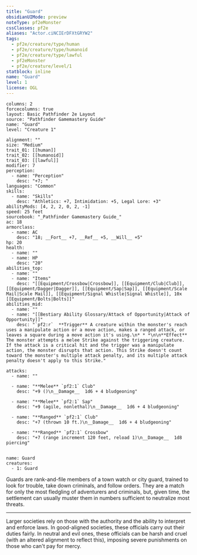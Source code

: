 ```yaml
---
title: "Guard"
obsidianUIMode: preview
noteType: pf2eMonster
cssClasses: pf2e
aliases: "Actor.ciNCIErDFXtGRYW2" 
tags:
  - pf2e/creature/type/human
  - pf2e/creature/type/humanoid
  - pf2e/creature/type/lawful
  - pf2eMonster
  - pf2e/creature/level/1
statblock: inline
name: "Guard"
level: 1
license: OGL
---
```


```statblock
columns: 2
forcecolumns: true
layout: Basic Pathfinder 2e Layout
source: "Pathfinder Gamemastery Guide"
name: "Guard"
level: "Creature 1"

alignment: ""
size: "Medium"
trait_01: [[human]]
trait_02: [[humanoid]]
trait_03: [[lawful]]
modifier: 7
perception:
  - name: "Perception"
    desc: "+7; "
languages: "Common"
skills:
  - name: "Skills"
    desc: "Athletics: +7, Intimidation: +5, Legal Lore: +3"
abilityMods: [4, 2, 2, 0, 2, -1]
speed: 25 feet
sourcebook: "_Pathfinder Gamemastery Guide_"
ac: 18
armorclass:
  - name: AC
    desc: "18; __Fort__ +7, __Ref__ +5, __Will__ +5"
hp: 20
health:
  - name: ""
  - name: HP
    desc: "20"
abilities_top:
  - name: ""
  - name: "Items"
    desc: "[[Equipment/Crossbow|Crossbow]], [[Equipment/Club|Club]], [[Equipment/Dagger|Dagger]], [[Equipment/Sap|Sap]], [[Equipment/Scale Mail|Scale Mail]], [[Equipment/Signal Whistle|Signal Whistle]], 10x [[Equipment/Bolts|Bolts]]"
abilities_mid:
  - name: ""
  - name: "[[Bestiary Ability Glossary/Attack of Opportunity|Attack of Opportunity]]"
    desc: "`pf2:r`  **Trigger** A creature within the monster's reach uses a manipulate action or a move action, makes a ranged attack, or leaves a square during a move action it's using.\n* * *\n\n**Effect** The monster attempts a melee Strike against the triggering creature. If the attack is a critical hit and the trigger was a manipulate action, the monster disrupts that action. This Strike doesn't count toward the monster's multiple attack penalty, and its multiple attack penalty doesn't apply to this Strike."

attacks:
  - name: ""

  - name: "**Melee** `pf2:1` Club"
    desc: "+9 ()\n__Damage__  1d6 + 4 bludgeoning"

  - name: "**Melee** `pf2:1` Sap"
    desc: "+9 (agile, nonlethal)\n__Damage__  1d6 + 4 bludgeoning"

  - name: "**Ranged** `pf2:1` Club"
    desc: "+7 (thrown 10 ft.)\n__Damage__  1d6 + 4 bludgeoning"

  - name: "**Ranged** `pf2:1` Crossbow"
    desc: "+7 (range increment 120 feet, reload 1)\n__Damage__  1d8 piercing"
 
```

```encounter-table
name: Guard
creatures:
  - 1: Guard
```



Guards are rank-and-file members of a town watch or city guard, trained to look for trouble, take down criminals, and follow orders. They are a match for only the most fledgling of adventurers and criminals, but, given time, the settlement can usually muster them in numbers sufficient to neutralize most threats.

* * *

Larger societies rely on those with the authority and the ability to interpret and enforce laws. In good-aligned societies, these officials carry out their duties fairly. In neutral and evil ones, these officials can be harsh and cruel (with an altered alignment to reflect this), imposing severe punishments on those who can't pay for mercy.

